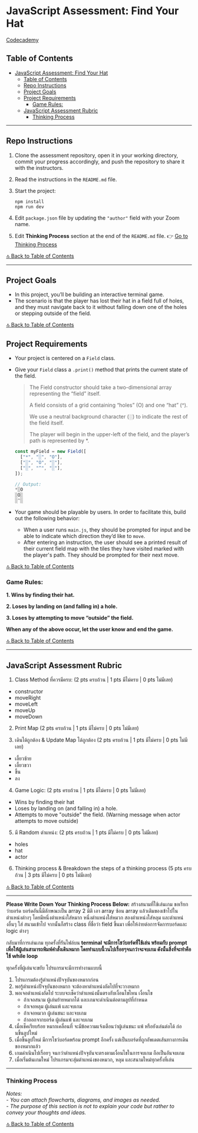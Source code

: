 # JavaScript Assessment: Find Your Hat

[Codecademy](https://www.codecademy.com/projects/practice/find-your-hat)

## Table of Contents

- [JavaScript Assessment: Find Your Hat](#javascript-assessment-find-your-hat)
  - [Table of Contents](#table-of-contents)
  - [Repo Instructions](#repo-instructions)
  - [Project Goals](#project-goals)
  - [Project Requirements](#project-requirements)
    - [Game Rules:](#game-rules)
  - [JavaScript Assessment Rubric](#javascript-assessment-rubric)
    - [Thinking Process](#thinking-process)

---

## Repo Instructions

1. Clone the assessment repository, open it in your working directory, commit your progress accordingly, and push the repository to share it with the instructors.
2. Read the instructions in the `README.md` file.
3. Start the project:

   ```terminal
   npm install
   npm run dev
   ```

4. Edit `package.json` file by updating the `"author"` field with your Zoom name.
5. Edit **Thinking Process** section at the end of the `README.md` file. 👉 [Go to Thinking Process](#thinking-process)

[🔝 Back to Table of Contents](#table-of-contents)

---

## Project Goals

- In this project, you’ll be building an interactive terminal game.
- The scenario is that the player has lost their hat in a field full of holes, and they must navigate back to it without falling down one of the holes or stepping outside of the field.

[🔝 Back to Table of Contents](#table-of-contents)

## Project Requirements

- Your project is centered on a `Field` class.
- Give your `Field` class a `.print()` method that prints the current state of the field.

  > The Field constructor should take a two-dimensional array representing the “field” itself.
  >
  > A field consists of a grid containing “holes” (O) and one “hat” (^).
  >
  > We use a neutral background character (░) to indicate the rest of the field itself.
  >
  > The player will begin in the upper-left of the field, and the player’s path is represented by \*.

  ```js
  const myField = new Field([
  	["*", "░", "O"],
  	["░", "O", "░"],
  	["░", "^", "░"],
  ]);

  // Output:
  *░O
  ░O░
  ░^░

  ```

- Your game should be playable by users. In order to facilitate this, build out the following behavior:

  - When a user runs `main.js`, they should be prompted for input and be able to indicate which direction they’d like to `move`.
  - After entering an instruction, the user should see a printed result of their current field map with the tiles they have visited marked with the player's path. They should be prompted for their next move.

[🔝 Back to Table of Contents](#table-of-contents)

### Game Rules:

**1. Wins by finding their hat.**

**2. Loses by landing on (and falling in) a hole.**

**3. Loses by attempting to move “outside” the field.**

**When any of the above occur, let the user know and end the game.**

[🔝 Back to Table of Contents](#table-of-contents)

---

## JavaScript Assessment Rubric

1. Class Method ที่ควรมีครบ: (2 pts ครบถ้วน | 1 pts มีไม่ครบ | 0 pts ไม่มีเลย)

- constructor
- moveRight
- moveLeft
- moveUp
- moveDown

2. Print Map (2 pts ครบถ้วน | 1 pts มีไม่ครบ | 0 pts ไม่มีเลย)

3. เดินได้ถูกต้อง & Update Map ได้ถูกต้อง (2 pts ครบถ้วน | 1 pts มีไม่ครบ | 0 pts ไม่มีเลย)

- เลี้ยวซ้าย
- เลี้ยวขวา
- ขึ้น
- ลง

4. Game Logic: (2 pts ครบถ้วน | 1 pts มีไม่ครบ | 0 pts ไม่มีเลย)

- Wins by finding their hat
- Loses by landing on (and falling in) a hole.
- Attempts to move "outside" the field. (Warning message when actor attempts to move outside)

5. มี Random ตำแหน่ง: (2 pts ครบถ้วน | 1 pts มีไม่ครบ | 0 pts ไม่มีเลย)

- holes
- hat
- actor

6. Thinking process & Breakdown the steps of a thinking process (5 pts ครบถ้วน | 3 pts มีไม่ครบ | 0 pts ไม่มีเลย)

[🔝 Back to Table of Contents](#table-of-contents)

---

**Please Write Down Your Thinking Process Below:**
สร้างสนามที่ใช้เล่นเกม ขอเรียกว่าบอร์ด บอร์ดอันนี้มีลักษณะเป็น array 2 มิติ เอา array ซ้อน array แล้วเติมของเข้าไปในตำแหน่งต่างๆ โดยมีหนึ่งตำแหน่งใส่หมาก หนึ่งตำแหน่งใส่หมวก สองตำแหน่งใส่หลุม และตำแหน่งอื่นๆ ใส่ สนามเข้าไป จากนั้นก็สร้าง class ที่ชื่อว่า field ขึ้นมา เพื่อให้ง่ายต่อการจัดการบอร์ดและ logic ต่างๆ

กลับมาที่การเล่นเกม ทุกครั้งที่รันไฟล์บน **terminal จะมีการโชว์บอร์ดที่ใช้เล่น พร้อมกับ prompt เพื่อให้ผู้เล่นสามารถพิมพ์คำสั่งเดินหมาก โดยทำแบบนี้วนไปเรื่อยๆจนกว่าจะจบเกม ดังนั้นสิ่งที่จะทำคือใช้ while loop**

ทุกครั้งที่ผู้เล่นจะขยับ โปรแกรมจะมีการทำงานแบบนี้

1. โปรแกรมต้องรู้ตำแหน่งปัจจุบันของหมากก่อน
2. พอรู้ตำแหน่งปัจจุบันของหมาก จะต้องหาตำแหน่งถัดไปที่จะวางหมาก
3. พอเจอตำแหน่งถัดไป ระบบจะเช็คว่าตำแหน่งนั้นตรงกับเงื่อนไขไหน
   เงื่อนไข
   - ถ้าเจอสนาม ผู้เล่นย้ายหมากได้ และเกมจะดำเนินต่อตามลูปที่กำหนด
   - ถ้าเจอหลุม ผู้เล่นแพ้ และจบเกม
   - ถ้าเจอหมวก ผู้เล่นชนะ และจบเกม
   - ถ้าออกจากบอร์ด ผู้เล่นแพ้ และจบเกม
4. เมื่อเช็คเรียบร้อย หมากเคลื่อนที่ จะมีข้อความแจ้งเตือนว่าผู้เล่นชนะ แพ้ หรือยังเล่นต่อได้ ก่อนขึ้นลูปใหม่
5. เมื่อขึ้นลูปใหม่ มีการโชว์บอร์ดพร้อม prompt อีกครั้ง แต่เป็นบอร์ดที่ถูกอัพเดตเส้นทางการเดินของหมากแล้ว
6. เกมดำเนินไปเรื่อยๆ จนกว่าตำแหน่งปัจจุบันจะตรงตามเงื่อนไขในการจบเกม ถือเป็นอันจบเกม
7. เมื่อเริ่มต้นเกมใหม่ โปรแกรมจะสุ่มตำแหน่งของหมวก, หลุม และสนามใหม่ทุกครั้งที่เล่น

---

### Thinking Process

_Notes:_<br>
_- You can attach flowcharts, diagrams, and images as needed._<br>
_- The purpose of this section is not to explain your code but rather to convey your thoughts and ideas._

[🔝 Back to Table of Contents](#table-of-contents)
